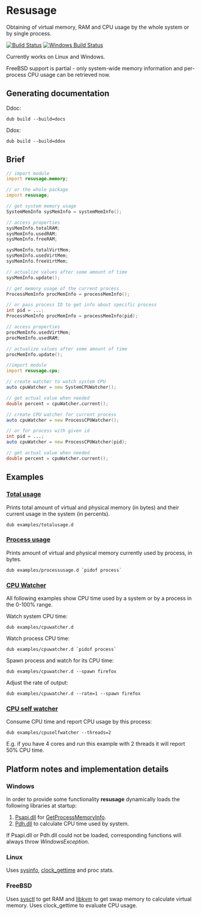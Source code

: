 # Resusage

Obtaining of virtual memory, RAM and CPU usage by the whole system or by single process.

[![Build Status](https://travis-ci.org/FreeSlave/resusage.svg?branch=master)](https://travis-ci.org/FreeSlave/resusage) [![Windows Build Status](https://ci.appveyor.com/api/projects/status/github/FreeSlave/resusage?branch=master&svg=true)](https://ci.appveyor.com/project/FreeSlave/resusage)

Currently works on Linux and Windows.

FreeBSD support is partial - only system-wide memory information and per-process CPU usage can be retrieved now.

## Generating documentation

Ddoc:

    dub build --build=docs

Ddox:

    dub build --build=ddox

## Brief

```d
// import module
import resusage.memory;

// or the whole package
import resusage;

// get system memory usage
SystemMemInfo sysMemInfo = systemMemInfo(); 

// access properties
sysMemInfo.totalRAM;
sysMemInfo.usedRAM;
sysMemInfo.freeRAM;

sysMemInfo.totalVirtMem;
sysMemInfo.usedVirtMem;
sysMemInfo.freeVirtMem;

// actualize values after some amount of time
sysMemInfo.update();

// get memory usage of the current process
ProcessMemInfo procMemInfo = processMemInfo();

// or pass process ID to get info about specific process
int pid = ...;
ProcessMemInfo procMemInfo = processMemInfo(pid);

// access properties
procMemInfo.usedVirtMem;
procMemInfo.usedRAM;

// actualize values after some amount of time
procMemInfo.update();

//import module
import resusage.cpu;

// create watcher to watch system CPU
auto cpuWatcher = new SystemCPUWatcher();

// get actual value when needed
double percent = cpuWatcher.current();

// create CPU watcher for current process
auto cpuWatcher = new ProcessCPUWatcher();

// or for process with given id
int pid = ...;
auto cpuWatcher = new ProcessCPUWatcher(pid);

// get actual value when needed
double percent = cpuWatcher.current();
```

## Examples

### [Total usage](examples/totalusage.d)

Prints total amount of virtual and physical memory (in bytes) and their current usage in the system (in percents).

    dub examples/totalusage.d

### [Process usage](examples/processusage.d)

Prints amount of virtual and physical memory currently used by process, in bytes.

    dub examples/processusage.d `pidof process`

### [CPU Watcher](examples/cpuwatcher.d)

All following examples show CPU time used by a system or by a process in the 0-100% range.

Watch system CPU time:

    dub examples/cpuwatcher.d

Watch process CPU time:

    dub examples/cpuwatcher.d `pidof process`

Spawn process and watch for its CPU time:

    dub examples/cpuwatcher.d --spawn firefox

Adjust the rate of output:

    dub examples/cpuwatcher.d --rate=1 --spawn firefox

### [CPU self watcher](examples/cpuselfwatcher.d)

Consume CPU time and report CPU usage by this process:

    dub examples/cpuselfwatcher --threads=2

E.g. if you have 4 cores and run this example with 2 threads it will report 50% CPU time.

## Platform notes and implementation details

### Windows

In order to provide some functionality **resusage** dynamically loads the following libraries at startup:
 
1. [Psapi.dll](https://docs.microsoft.com/en-us/windows/win32/psapi/psapi-reference) for [GetProcessMemoryInfo](https://msdn.microsoft.com/en-us/library/windows/desktop/ms683219(v=vs.85).aspx).
2. [Pdh.dll](https://msdn.microsoft.com/en-us/library/windows/desktop/aa373083(v=vs.85).aspx) to calculate CPU time used by system.

If Psapi.dll or Pdh.dll could not be loaded, corresponding functions will always throw *WindowsException*.

### Linux

Uses [sysinfo](https://linux.die.net/man/2/sysinfo), [clock_gettime](https://linux.die.net/man/3/clock_gettime) and proc stats.

### FreeBSD

Uses [sysctl](https://www.freebsd.org/cgi/man.cgi?query=sysctl&apropos=0&sektion=3&arch=default&format=html) to get RAM and 
[libkvm](https://www.freebsd.org/cgi/man.cgi?query=kvm_open&apropos=0&sektion=3&arch=default&format=html) to get swap memory to calculate virtual memory.
Uses clock_gettime to evaluate CPU usage.
